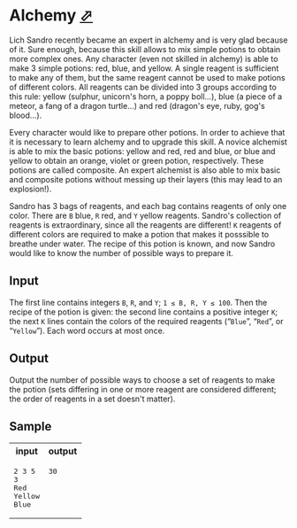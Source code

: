 # Alchemy [⬀](https://acm.timus.ru/problem.aspx?space=1&num=1573)


Lich Sandro recently became an expert in alchemy and is very glad because of it. Sure enough, because this skill allows to mix simple potions to obtain more complex ones. Any character (even not skilled in alchemy) is able to make 3 simple potions: red, blue, and yellow. A single reagent is sufficient to make any of them, but the same reagent cannot be used to make potions of different colors. All reagents can be divided into 3 groups according to this rule: yellow (sulphur, unicorn's horn, a poppy boll…), blue (a piece of a meteor, a fang of a dragon turtle…) and red (dragon's eye, ruby, gog's blood…).

Every character would like to prepare other potions. In order to achieve that it is necessary to learn alchemy and to upgrade this skill. A novice alchemist is able to mix the basic potions: yellow and red, red and blue, or blue and yellow to obtain an orange, violet or green potion, respectively. These potions are called composite. An expert alchemist is also able to mix basic and composite potions without messing up their layers (this may lead to an explosion!).

Sandro has 3 bags of reagents, and each bag contains reagents of only one color. There are `B` blue, `R` red, and `Y` yellow reagents. Sandro's collection of reagents is extraordinary, since all the reagents are different! `K` reagents of different colors are required to make a potion that makes it posssible to breathe under water. The recipe of this potion is known, and now Sandro would like to know the number of possible ways to prepare it.

## Input

The first line contains integers `B`, `R`, and `Y`; `1 ≤ B, R, Y ≤ 100`. Then the recipe of the potion is given: the second line contains a positive integer `K`; the next `K` lines contain the colors of the required reagents (“`Blue`”, “`Red`”, or “`Yellow`”). Each word occurs at most once.

## Output

Output the number of possible ways to choose a set of reagents to make the potion (sets differing in one or more reagent are considered different; the order of reagents in a set doesn't matter).

## Sample

<table>
<tr>
<th>input</th>
<th>output</th>
</tr>
<tr>
<td style="vertical-align: top">
<pre>
2 3 5
3
Red
Yellow
Blue
</pre>
</td>
<td style="vertical-align: top">
<pre>
30
</pre>
</td>
</tr>
</table>
